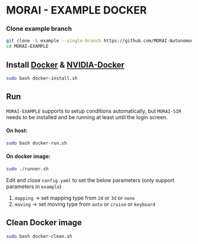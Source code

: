 # MORAI - EXAMPLE DOCKER
### Clone example branch 
```bash
git clone -b example --single-branch https://github.com/MORAI-Autonomous/MORAI-EXAMPLE.git
cd MORAI-EXAMPLE
```

## Install [Docker](https://docs.docker.com/engine/install/ubuntu/) & [NVIDIA-Docker](https://docs.nvidia.com/datacenter/cloud-native/container-toolkit/install-guide.html#docker)
```bash
sudo bash docker-install.sh
```

## Run
`MORAI-EXAMPLE` supports to setup conditions automatically, but `MORAI-SIM` needs to be installed and be running at least until the login screen. 

#### On host:
```bash
sudo bash docker-run.sh
```

#### On docker image:
```bash
sudo ./runner.sh
```
Edit and close `config.yaml` to set the below parameters (only support parameters in `example`)
1. `mapping` -> set mapping type from `2d` or `3d` or `none`
2. `moving` -> set moving type from `auto` or `cruise` or `keyboard` 

## Clean Docker image
```bash
sudo bash docker-clean.sh
```
